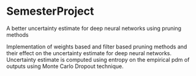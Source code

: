 # SemesterProject
A better uncertainty estimate for deep neural networks using pruning methods

Implementation of weights based and filter based pruning methods and their effect on the uncertainty estimate for deep neural networks. Uncertainty estimate is computed using entropy on the empirical pdm of outputs using Monte Carlo Dropout technique.
